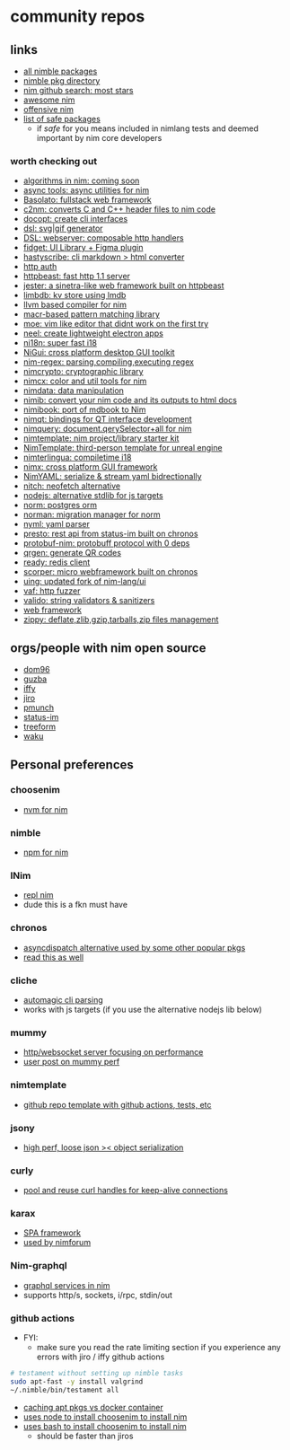 # community repos

## links

- [all nimble packages](https://github.com/nim-lang/packages/blob/master/packages.json)
- [nimble pkg directory](https://nimble.directory/)
- [nim github search: most stars](https://github.com/topics/nim?l=nim&o=desc&s=stars)
- [awesome nim](https://github.com/xflywind/awesome-nim)
- [offensive nim](https://github.com/byt3bl33d3r/OffensiveNim)
- [list of safe packages](https://github.com/nim-lang/Nim/blob/devel/testament/important_packages.nim)
  - if _safe_ for you means included in nimlang tests and deemed important by nim core developers

### worth checking out

- [algorithms in nim: coming soon](https://github.com/TheAlgorithms/Nim)
- [async tools: async utilities for nim](https://github.com/cheatfate/asynctools)
- [Basolato: fullstack web framework](https://github.com/itsumura-h/nim-basolato)
- [c2nm: converts C and C++ header files to nim code](https://github.com/nim-lang/c2nim)
- [docopt: create cli interfaces](https://github.com/docopt/docopt.nim)
- [dsl: svg|gif generator](https://github.com/bluenote10/NimSvg)
- [DSL: webserver: composable http handlers](https://github.com/andreaferretti/rosencrantz)
- [fidget: UI Library + Figma plugin](https://github.com/treeform/fidget)
- [hastyscribe: cli markdown > html converter](https://github.com/h3rald/hastyscribe)
- [http auth](https://github.com/FedericoCeratto/nim-httpauth)
- [httpbeast: fast http 1.1 server](https://github.com/dom96/httpbeast)
- [jester: a sinetra-like web framework built on httpbeast](https://github.com/dom96/jester)
- [limbdb: kv store using lmdb](https://forum.nim-lang.org/t/9210)
- [llvm based compiler for nim](https://github.com/arnetheduck/nlvm)
- [macr-based pattern matching library](https://github.com/alehander92/gara)
- [moe: vim like editor that didnt work on the first try](https://github.com/fox0430/moe)
- [neel: create lightweight electron apps](https://github.com/Niminem/Neel)
- [ni18n: super fast i18](https://github.com/heinthanth/ni18n)
- [NiGui: cross platform desktop GUI toolkit](https://github.com/trustable-code/NiGui)
- [nim-regex: parsing,compiling,executing regex](https://github.com/nitely/nim-regex)
- [nimcrypto: cryptographic library](https://github.com/cheatfate/nimcrypto)
- [nimcx: color and util tools for nim](https://github.com/qqtop/NimCx)
- [nimdata: data manipulation](https://github.com/bluenote10/NimData)
- [nimib: convert your nim code and its outputs to html docs](https://github.com/pietroppeter/nimib)
- [nimibook: port of mdbook to Nim](https://github.com/pietroppeter/nimibook)
- [nimqt: bindings for QT interface development](https://github.com/jerous86/nimqt)
- [nimquery: document.qerySelector+all for nim](https://github.com/GULPF/nimquery)
- [nimtemplate: nim project/library starter kit](https://github.com/treeform/nimtemplate)
- [NimTemplate: third-person template for unreal engine](https://github.com/jmgomez/NimTemplate)
- [nimterlingua: compiletime i18](https://github.com/juancarlospaco/nim-nimterlingua)
- [nimx: cross platform GUI framework](https://github.com/yglukhov/nimx)
- [NimYAML: serialize & stream yaml bidrectionally](https://github.com/flyx/NimYAML)
- [nitch: neofetch alternative](https://github.com/unxsh/nitch)
- [nodejs: alternative stdlib for js targets](https://github.com/juancarlospaco/nodejs)
- [norm: postgres orm](https://github.com/moigagoo/norm)
- [norman: migration manager for norm](https://github.com/moigagoo/norman)
- [nyml: yaml parser](https://github.com/openpeep/nyml)
- [presto: rest api from status-im built on chronos](https://github.com/status-im/nim-presto)
- [protobuf-nim: protobuff protocol with 0 deps](https://github.com/PMunch/protobuf-nim)
- [qrgen: generate QR codes](https://github.com/aruZeta/QRgen)
- [ready: redis client](https://github.com/guzba/ready)
- [scorper: micro webframework built on chronos](https://github.com/bung87/scorper)
- [uing: updated fork of nim-lang/ui](https://github.com/neroist/uing)
- [vaf: http fuzzer](https://github.com/d4rckh/vaf)
- [valido: string validators & sanitizers](https://github.com/openpeep/valido)
- [web framework](https://github.com/planety/prologue)
- [zippy: deflate,zlib,gzip,tarballs,zip files management](https://github.com/guzba/zippy)

## orgs/people with nim open source

- [dom96](https://github.com/dom96)
- [guzba](https://github.com/guzba)
- [iffy](https://github.com/iffy)
- [jiro](https://github.com/jiro4989)
- [pmunch](https://github.com/PMunch)
- [status-im](https://github.com/orgs/status-im/repositories?q=&type=all&language=nim&sort=)
- [treeform](https://github.com/treeform)
- [waku](https://github.com/orgs/waku-org/repositories?q=&type=all&language=nim&sort=)

## Personal preferences

### choosenim

- [nvm for nim](https://github.com/dom96/choosenim)

### nimble

- [npm for nim](https://github.com/nim-lang/nimble)

### INim

- [repl nim](https://github.com/inim-repl/INim)
- dude this is a fkn must have

### chronos

- [asyncdispatch alternative used by some other popular pkgs](https://github.com/status-im/nim-chronos)
- [read this as well](https://nim-lang.org/docs/asyncdispatch.html#multiple-async-backend-support)

### cliche

- [automagic cli parsing](https://github.com/juancarlospaco/cliche)
- works with js targets (if you use the alternative nodejs lib below)

### mummy

- [http/websocket server focusing on performance](https://github.com/guzba/mummy)
- [user post on mummy perf](https://forum.nim-lang.org/t/9902)

### nimtemplate

- [github repo template with github actions, tests, etc](https://github.com/treeform/nimtemplate)

### jsony

- [high perf, loose json >< object serialization](https://github.com/treeform/jsony)

### curly

- [pool and reuse curl handles for keep-alive connections](https://github.com/guzba/curly/)

### karax

- [SPA framework](https://github.com/karaxnim/karax)
- [used by nimforum](https://github.com/nim-lang/nimforum)

### Nim-graphql

- [graphql services in nim](https://github.com/status-im/nim-graphql)
- supports http/s, sockets, i/rpc, stdin/out

### github actions

- FYI:
  - make sure you read the rate limiting section if you experience any errors with jiro / iffy github actions

```sh
# testament without setting up nimble tasks
sudo apt-fast -y install valgrind
~/.nimble/bin/testament all
```

- [caching apt pkgs vs docker container](https://stackoverflow.com/questions/59269850/caching-apt-packages-in-github-actions-workflow)
- [uses node to install choosenim to install nim](https://github.com/jiro4989/setup-nim-action)
- [uses bash to install choosenim to install nim](https://github.com/iffy/install-nim)
  - should be faster than jiros
